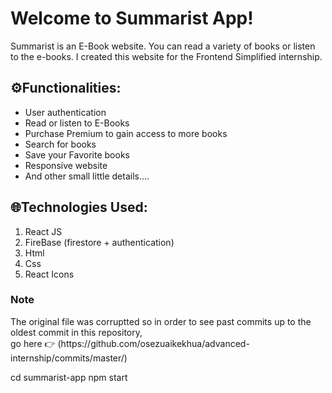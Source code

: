 # Welcome to Summarist App!

Summarist is an E-Book website. You can read a variety of books or listen to the e-books. 
I created this website for the Frontend Simplified internship. 

## ⚙️Functionalities:


 - User authentication
 - Read or listen to E-Books
 - Purchase Premium to gain access to more books
 - Search for books
 - Save your Favorite books
 - Responsive website
 - And other small little details....
  
  
  

## 🌐Technologies Used:
1. React JS 
2. FireBase (firestore + authentication)
3. Html 
4. Css
5. React Icons

  <h3><b>Note</b></h3>
The original file was corruptted so in order to see past commits up to
the oldest commit in this repository, 
<br>
go here 👉 (https://github.com/osezuaikekhua/advanced-internship/commits/master/)

  
cd summarist-app
npm start


